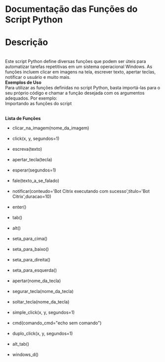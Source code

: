 # Documentação das Funções do Script Python

# Descrição
<br>
Este script Python define diversas funções que podem ser úteis para automatizar tarefas repetitivas em um sistema operacional Windows. As funções incluem clicar em imagens na tela, escrever texto, apertar teclas, notificar o usuário e muito mais.
<br>
<b>Exemplos de Uso</b><br>
Para utilizar as funções definidas no script Python, basta importá-las para o seu próprio código e chamar a função desejada com os argumentos adequados. Por exemplo:
<br>
Importando as funções do script
<br>

<br>

<b>Lista de Funções</b><br>
<ul>
  <li>
clicar_na_imagem(nome_da_imagem)</li><br><li>
click(x, y, segundos=1)</li><br><li>
escreva(texto)</li><br><li>
apertar_tecla(tecla)</li><br><li>
esperar(segundos=1)</li><br><li>
fale(texto_a_se_falado)</li><br><li>
notificar(conteudo='Bot Citrix executando com sucesso',titulo='Bot Citrix',duracao=10)</li><br><li>
enter()</li><br><li>
tab()</li><br><li>
alt()</li><br><li>
seta_para_cima()</li><br><li>
seta_para_baixo()</li><br><li>
seta_para_direita()</li><br><li>
seta_para_esquerda()</li><br><li>
apertar(nome_da_tecla)</li><br><li>
segurar_tecla(nome_da_tecla)</li><br><li>
soltar_tecla(nome_da_tecla)</li><br><li>
simple_click(x, y, segundos=1)</li><br><li>
cmd(comando_cmd="echo sem comando")</li><br><li>
duplo_click(x, y, segundos=1)</li><br><li>
alt_tab()</li><br><li>
windows_d()</li></ul>
